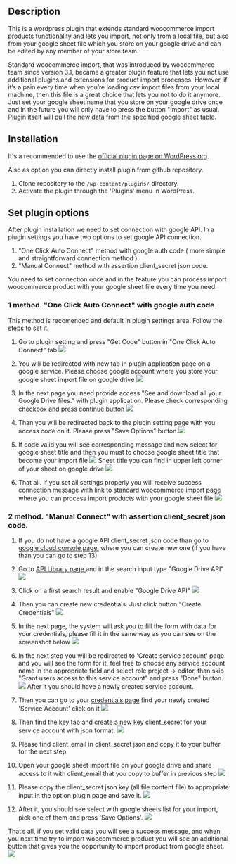 ## Description

This is a wordpress plugin that extends standard woocommerce import products functionality and lets you import, not only from a local file, but also from your google sheet file which you store on your google drive and can be edited by any member of your store team.

Standard woocommerce import, that was introduced by woocommerce team since version 3.1, became a greater plugin feature that lets you not use additional plugins and extensions for product import processes. However, if it’s a pain every time when you’re loading csv import files from your local machine, then this file is a great choice that lets you not to do it anymore. Just set your google sheet name that you store on your google drive once and in the future you will only have to press the button "Import" as usual. Plugin itself will pull the new data from the specified google sheet table.

## Installation
It's a recommended to use the [official plugin page on WordPress.org](https://wordpress.org/plugins/import-products-from-gsheet-for-woo-importer/).

Also as option you can directly install plugin from github repository.
1. Clone repository to the `/wp-content/plugins/` directory.
2. Activate the plugin through the 'Plugins' menu in WordPress.


## Set plugin options

After plugin installation we need to set connection with google API. In a plugin settings you have two options to set google API connection.
1. "One Click Auto Connect" method with google auth code ( more simple and straightforward connection method ).
2. "Manual Connect" method with assertion client_secret json code.


You need to set connection once and in the feature you can process import woocommerce product with your google sheet file every time you need.

### 1 method. "One Click Auto Connect" with google auth code 

This method is recomended and default in plugin settings area. Follow the steps to set it.

1. Go to plugin setting and press "Get Code" button in "One Click Auto Connect" tab ![](assets/images/screenshot-19.png)

2. You will be redirected with new tab in plugin application page on a google service. Please choose google account where you store your google sheet import file on google drive ![](assets/images/screenshot-13.png)

3. In the next page you need provide access "See and download all your Google Drive files." with plugin application. Please check corresponding checkbox and press continue button ![](assets/images/screenshot-14.png)

4. Than you will be redirected back to the plugin setting page with you access code on it. Please press "Save Options" button.![](assets/images/screenshot-16.png)

5. If code valid you will see corresponding message and new select for google sheet title and then you must to choose google sheet title that become your import file ![](assets/images/screenshot-17.png) Sheet title you can find in upper left corner of your sheet on google drive ![](assets/images/screenshot-18.png) 

6. That all. If you set all settings properly you will receive success connection message with link to standard woocommerce import page where you can process import products with your google sheet file ![](assets/images/screenshot-19.png)


### 2 method. "Manual Connect" with assertion client_secret json code.

1. If you do not have a google API client_secret json code than go to [google cloud console page.](https://console.developers.google.com) where you can create new one (if you have than you can go to step 13)


2. Go to [API Library page ](https://console.cloud.google.com/apis/library) and in the search input type "Google Drive API" ![](assets/images/screenshot-2.png) 


3. Click on a first search result and enable "Google Drive API" ![](assets/images/screenshot-3.png)


4. Then you can create new credentials.  Just click button "Create Сredentials" ![](assets/images/screenshot-5.png)


5. In the next page, the system  will ask you to fill the form with data for your credentials, please fill it in the same way as you can see on the screenshot below ![](assets/images/screenshot-6.png)


6. In the next step you will be redirected to 'Create service account' page and you will see the form for it, feel free to choose any service account name in the appropriate field and select role project -> editor, than skip "Grant users access to this service account" and press "Done" button. ![](assets/images/screenshot-7.png) After it you should have a newly created service account.


7. Then you can go to your [credentials page](https://console.cloud.google.com/apis/credentials) find your newly created 'Service Account' click on it ![](assets/images/screenshot-8.png)


8. Then find the key tab and create a new key client_secret for your service account with json format. ![](assets/images/screenshot-9.png)


9. Please find client_email in client_secret json and copy it to your buffer for the next step.


10. Open your google sheet import file on your google drive and share access to it with client_email that you copy to buffer in previous step ![](assets/images/screenshot-10.png)


11. Please copy the client_secret json key (all file content file) to appropriate input in the option plugin page and save it. ![](assets/images/screenshot-11.png)


12. After it, you should see select with google sheets list for your import, pick one of them and press 'Save Options'. ![](assets/images/screenshot-12.png)


That’s all, if you set valid data you will see a success message, and when you next time try to import woocommerce product you will see an additional button that gives you the opportunity to import product from google sheet. ![](assets/images/screenshot-4.png)
